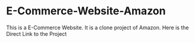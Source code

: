 # E-Commerce-Website-Amazon
This is a E-Commerce Website. It is a clone project of Amazon. Here is the Direct Link to the Project
